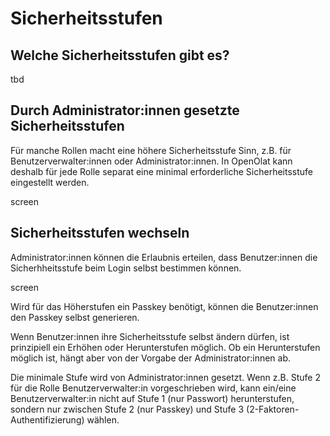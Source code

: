 # Sicherheitsstufen


## Welche Sicherheitsstufen gibt es?

tbd


## Durch Administrator:innen gesetzte Sicherheitsstufen

Für manche Rollen macht eine höhere Sicherheitsstufe Sinn, z.B. für Benutzerverwalter:innen oder Administrator:innen.
In OpenOlat kann deshalb für jede Rolle separat eine minimal erforderliche Sicherheitsstufe eingestellt werden.

screen

## Sicherheitsstufen wechseln

Administrator:innen können die Erlaubnis erteilen, dass Benutzer:innen die Sicherhheitsstufe beim Login selbst bestimmen können.

screen

Wird für das Höherstufen ein Passkey benötigt, können die Benutzer:innen den Passkey selbst generieren.

Wenn Benutzer:innen ihre Sicherheitsstufe selbst ändern dürfen, ist prinzipiell ein Erhöhen oder Herunterstufen möglich. Ob ein Herunterstufen möglich ist, hängt aber von der Vorgabe der Administrator:innen ab.

Die minimale Stufe wird von Administrator:innen gesetzt. Wenn z.B. Stufe 2 für die Rolle Benutzerverwalter:in vorgeschrieben wird, kann ein/eine Benutzerverwalter:in nicht auf Stufe 1 (nur Passwort) herunterstufen, sondern nur zwischen Stufe 2 (nur Passkey) und Stufe 3 (2-Faktoren-Authentifizierung) wählen.
